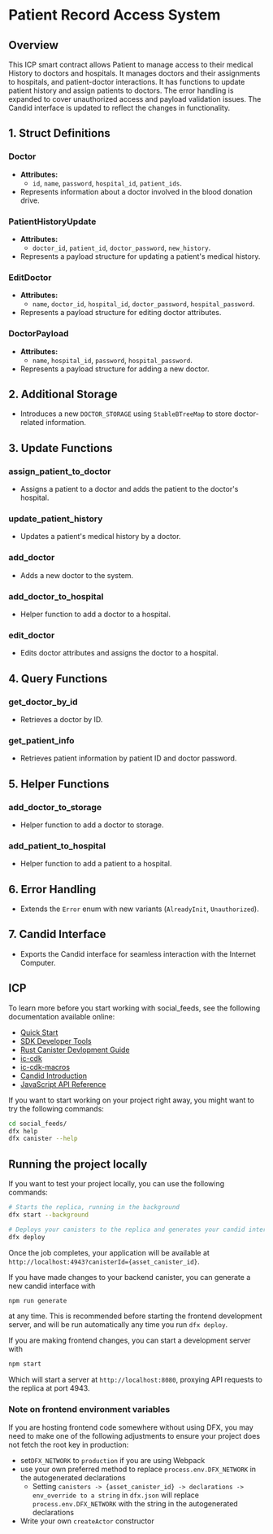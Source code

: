 # Patient Record Access System

## Overview

This ICP smart contract allows Patient to manage access to their medical History to doctors and hospitals. It manages doctors and their assignments to hospitals, and patient-doctor interactions. It has functions to update patient history and assign patients to doctors. The error handling is expanded to cover unauthorized access and payload validation issues. The Candid interface is updated to reflect the changes in functionality.

## 1. Struct Definitions

### Doctor

- **Attributes:**
  - `id`, `name`, `password`, `hospital_id`, `patient_ids`.
- Represents information about a doctor involved in the blood donation drive.

### PatientHistoryUpdate

- **Attributes:**
  - `doctor_id`, `patient_id`, `doctor_password`, `new_history`.
- Represents a payload structure for updating a patient's medical history.

### EditDoctor

- **Attributes:**
  - `name`, `doctor_id`, `hospital_id`, `doctor_password`, `hospital_password`.
- Represents a payload structure for editing doctor attributes.

### DoctorPayload

- **Attributes:**
  - `name`, `hospital_id`, `password`, `hospital_password`.
- Represents a payload structure for adding a new doctor.

## 2. Additional Storage

- Introduces a new `DOCTOR_STORAGE` using `StableBTreeMap` to store doctor-related information.

## 3. Update Functions

### assign_patient_to_doctor

- Assigns a patient to a doctor and adds the patient to the doctor's hospital.

### update_patient_history

- Updates a patient's medical history by a doctor.

### add_doctor

- Adds a new doctor to the system.

### add_doctor_to_hospital

- Helper function to add a doctor to a hospital.

### edit_doctor

- Edits doctor attributes and assigns the doctor to a hospital.

## 4. Query Functions

### get_doctor_by_id

- Retrieves a doctor by ID.

### get_patient_info

- Retrieves patient information by patient ID and doctor password.

## 5. Helper Functions

### add_doctor_to_storage

- Helper function to add a doctor to storage.

### add_patient_to_hospital

- Helper function to add a patient to a hospital.

## 6. Error Handling

- Extends the `Error` enum with new variants (`AlreadyInit`, `Unauthorized`).

## 7. Candid Interface

- Exports the Candid interface for seamless interaction with the Internet Computer.

## ICP

To learn more before you start working with social_feeds, see the following documentation available online:

- [Quick Start](https://internetcomputer.org/docs/quickstart/quickstart-intro)
- [SDK Developer Tools](https://internetcomputer.org/docs/developers-guide/sdk-guide)
- [Rust Canister Devlopment Guide](https://internetcomputer.org/docs/rust-guide/rust-intro)
- [ic-cdk](https://docs.rs/ic-cdk)
- [ic-cdk-macros](https://docs.rs/ic-cdk-macros)
- [Candid Introduction](https://internetcomputer.org/docs/candid-guide/candid-intro)
- [JavaScript API Reference](https://erxue-5aaaa-aaaab-qaagq-cai.raw.icp0.io)

If you want to start working on your project right away, you might want to try the following commands:

```bash
cd social_feeds/
dfx help
dfx canister --help
```

## Running the project locally

If you want to test your project locally, you can use the following commands:

```bash
# Starts the replica, running in the background
dfx start --background

# Deploys your canisters to the replica and generates your candid interface
dfx deploy
```

Once the job completes, your application will be available at `http://localhost:4943?canisterId={asset_canister_id}`.

If you have made changes to your backend canister, you can generate a new candid interface with

```bash
npm run generate
```

at any time. This is recommended before starting the frontend development server, and will be run automatically any time you run `dfx deploy`.

If you are making frontend changes, you can start a development server with

```bash
npm start
```

Which will start a server at `http://localhost:8080`, proxying API requests to the replica at port 4943.

### Note on frontend environment variables

If you are hosting frontend code somewhere without using DFX, you may need to make one of the following adjustments to ensure your project does not fetch the root key in production:

- set`DFX_NETWORK` to `production` if you are using Webpack
- use your own preferred method to replace `process.env.DFX_NETWORK` in the autogenerated declarations
  - Setting `canisters -> {asset_canister_id} -> declarations -> env_override to a string` in `dfx.json` will replace `process.env.DFX_NETWORK` with the string in the autogenerated declarations
- Write your own `createActor` constructor
